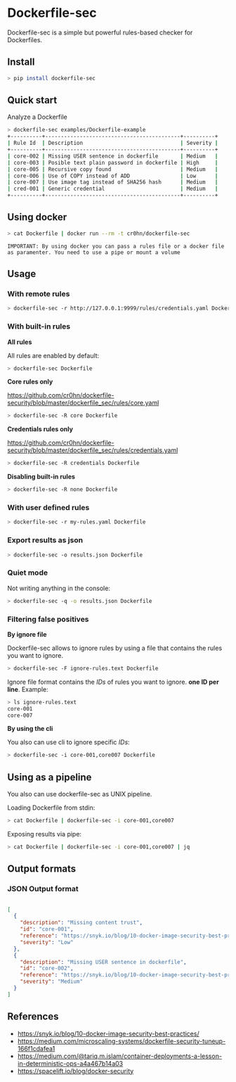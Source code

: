 # Dockerfile-sec

Dockerfile-sec is a simple but powerful rules-based checker for Dockerfiles.

## Install

```bash
> pip install dockerfile-sec 
```

## Quick start

Analyze a Dockerfile

```bash
> dockerfile-sec examples/Dockerfile-example
+----------+-------------------------------------------+----------+
| Rule Id  | Description                               | Severity |
+----------+-------------------------------------------+----------+
| core-002 | Missing USER sentence in dockerfile       | Medium   |
| core-003 | Posible text plain password in dockerfile | High     |
| core-005 | Recursive copy found                      | Medium   |
| core-006 | Use of COPY instead of ADD                | Low      |
| core-007 | Use image tag instead of SHA256 hash      | Medium   |
| cred-001 | Generic credential                        | Medium   |
+----------+-------------------------------------------+----------+  
```

## Using docker

```bash
> cat Dockerfile | docker run --rm -t cr0hn/dockerfile-sec  
```

    IMPORTANT: By using docker you can pass a rules file or a docker file as paramenter. You need to use a pipe or mount a volume

## Usage

### With remote rules

```bash
> dockerfile-sec -r http://127.0.0.1:9999/rules/credentials.yaml Dockerfile 
```

### With built-in rules

**All rules**

All rules are enabled by default:

```bash
> dockerfile-sec Dockerfile
```

**Core rules only**

https://github.com/cr0hn/dockerfile-security/blob/master/dockerfile_sec/rules/core.yaml

```bash
> dockerfile-sec -R core Dockerfile
```

**Credentials rules only**

https://github.com/cr0hn/dockerfile-security/blob/master/dockerfile_sec/rules/credentials.yaml

```bash
> dockerfile-sec -R credentials Dockerfile
```

**Disabling built-in rules**

```bash
> dockerfile-sec -R none Dockerfile
```

### With user defined rules

```bash
> dockerfile-sec -r my-rules.yaml Dockerfile
```

### Export results as json

```bash
> dockerfile-sec -o results.json Dockerfile 
```

### Quiet mode

Not writing anything in the console:

```bash
> dockerfile-sec -q -o results.json Dockerfile 
```


### Filtering false positives

**By ignore file**

Dockerfile-sec allows to ignore rules by using a file that contains the rules you want to ignore.

```bash
> dockerfile-sec -F ignore-rules.text Dockerfile 
```

Ignore file format contains the *IDs* of rules you want to ignore. **one ID per line**. Example:

```bash
> ls ignore-rules.text
core-001
core-007
```

**By using the cli**

You also can use cli to ignore specific *IDs*:

```bash
> dockerfile-sec -i core-001,core007 Dockerfile 
```

## Using as a pipeline

You also can use dockerfile-sec as UNIX pipeline.

Loading Dockerfile from stdin:

```bash
> cat Dockerfile | dockerfile-sec -i core-001,core007 
```

Exposing results via pipe:

```bash
> cat Dockerfile | dockerfile-sec -i core-001,core007 | jq 
```

## Output formats

### JSON Output format

```json

[
  {
    "description": "Missing content trust",
    "id": "core-001",
    "reference": "https://snyk.io/blog/10-docker-image-security-best-practices/",
    "severity": "Low"
  },
  {
    "description": "Missing USER sentence in dockerfile",
    "id": "core-002",
    "reference": "https://snyk.io/blog/10-docker-image-security-best-practices/",
    "severity": "Medium"
  }
]

```

## References

- https://snyk.io/blog/10-docker-image-security-best-practices/
- https://medium.com/microscaling-systems/dockerfile-security-tuneup-166f1cdafea1
- https://medium.com/@tariq.m.islam/container-deployments-a-lesson-in-deterministic-ops-a4a467b14a03
- https://spacelift.io/blog/docker-security
